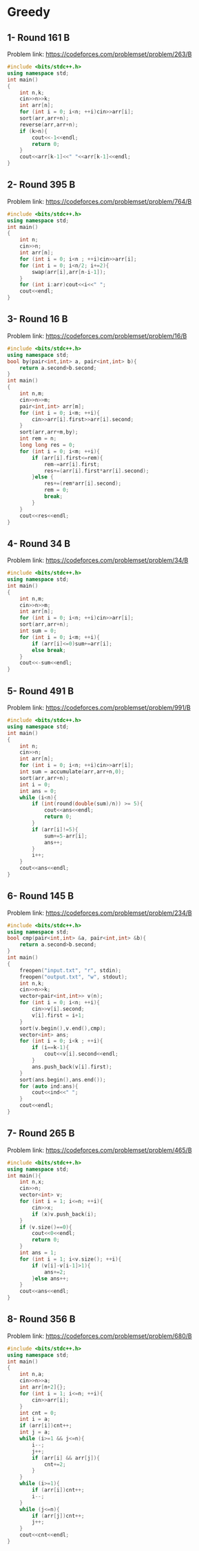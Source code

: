 # Greedy 
## 1- Round 161 B
Problem link: https://codeforces.com/problemset/problem/263/B
```cpp
#include <bits/stdc++.h>
using namespace std;
int main()
{
    int n,k;
    cin>>n>>k;
    int arr[n];
    for (int i = 0; i<n; ++i)cin>>arr[i];
    sort(arr,arr+n);
    reverse(arr,arr+n);
    if (k>n){
        cout<<-1<<endl;
        return 0;
    }
    cout<<arr[k-1]<<" "<<arr[k-1]<<endl;
}
```
## 2- Round 395 B
Problem link: https://codeforces.com/problemset/problem/764/B
```cpp
#include <bits/stdc++.h>
using namespace std;
int main()
{
    int n;
    cin>>n;
    int arr[n];
    for (int i = 0; i<n ; ++i)cin>>arr[i];
    for (int i = 0; i<n/2; i+=2){
        swap(arr[i],arr[n-i-1]);
    }
    for (int i:arr)cout<<i<<" ";
    cout<<endl;
}
```
## 3- Round 16 B
Problem link: https://codeforces.com/problemset/problem/16/B
```cpp
#include <bits/stdc++.h>
using namespace std;
bool by(pair<int,int> a, pair<int,int> b){
    return a.second>b.second;
}
int main()
{
    int n,m;
    cin>>n>>m;
    pair<int,int> arr[m];
    for (int i = 0; i<m; ++i){
        cin>>arr[i].first>>arr[i].second;
    }
    sort(arr,arr+m,by);
    int rem = n;
    long long res = 0;
    for (int i = 0; i<m; ++i){
        if (arr[i].first<=rem){
            rem-=arr[i].first;
            res+=(arr[i].first*arr[i].second);
        }else {
            res+=(rem*arr[i].second);
            rem = 0;
            break;
        }
    }
    cout<<res<<endl;
}
```
## 4- Round 34 B
Problem link: https://codeforces.com/problemset/problem/34/B
```cpp
#include <bits/stdc++.h>
using namespace std;
int main()
{
    int n,m;
    cin>>n>>m;
    int arr[n];
    for (int i = 0; i<n; ++i)cin>>arr[i];
    sort(arr,arr+n);
    int sum = 0;
    for (int i = 0; i<m; ++i){
        if (arr[i]<=0)sum+=arr[i];
        else break;
    }
    cout<<-sum<<endl;
}
```
## 5- Round 491 B
Problem link: https://codeforces.com/problemset/problem/991/B
```cpp
#include <bits/stdc++.h>
using namespace std;
int main()
{
    int n;
    cin>>n;
    int arr[n];
    for (int i = 0; i<n; ++i)cin>>arr[i];
    int sum = accumulate(arr,arr+n,0);
    sort(arr,arr+n);
    int i = 0;
    int ans = 0;
    while (i<n){
        if (int(round(double(sum)/n)) >= 5){
            cout<<ans<<endl;
            return 0;
        }
        if (arr[i]!=5){
            sum+=5-arr[i];
            ans++;
        }
        i++;
    }
    cout<<ans<<endl;
}
```
## 6-	Round 145 B
Problem link: https://codeforces.com/problemset/problem/234/B
```cpp
#include <bits/stdc++.h>
using namespace std;
bool cmp(pair<int,int> &a, pair<int,int> &b){
    return a.second>b.second;
}
int main()
{
    freopen("input.txt", "r", stdin);
    freopen("output.txt", "w", stdout);
    int n,k;
    cin>>n>>k;
    vector<pair<int,int>> v(n);
    for (int i = 0; i<n; ++i){
        cin>>v[i].second;
        v[i].first = i+1;
    }
    sort(v.begin(),v.end(),cmp);
    vector<int> ans;
    for (int i = 0; i<k ; ++i){
        if (i==k-1){
            cout<<v[i].second<<endl;
        }
        ans.push_back(v[i].first);
    }
    sort(ans.begin(),ans.end());
    for (auto ind:ans){
        cout<<ind<<" ";
    }
    cout<<endl;
}
```
## 7-	Round 265 B
Problem link: https://codeforces.com/problemset/problem/465/B
```cpp
#include <bits/stdc++.h>
using namespace std;
int main(){
    int n,x;
    cin>>n;
    vector<int> v;
    for (int i = 1; i<=n; ++i){
        cin>>x;
        if (x)v.push_back(i);
    }
    if (v.size()==0){
        cout<<0<<endl;
        return 0;
    }
    int ans = 1;
    for (int i = 1; i<v.size(); ++i){
        if (v[i]-v[i-1]>1){
            ans+=2;
        }else ans++;
    }
    cout<<ans<<endl;
}
```
## 8-	Round 356 B
Problem link: https://codeforces.com/problemset/problem/680/B
```cpp
#include <bits/stdc++.h>
using namespace std;
int main()
{
    int n,a;
    cin>>n>>a;
    int arr[n+2]{};
    for (int i = 1; i<=n; ++i){
        cin>>arr[i];
    }
    int cnt = 0;
    int i = a;
    if (arr[i])cnt++;
    int j = a;
    while (i>=1 && j<=n){
        i--;
        j++;
        if (arr[i] && arr[j]){
            cnt+=2;
        }
    }
    while (i>=1){
        if (arr[i])cnt++;
        i--;
    }
    while (j<=n){
        if (arr[j])cnt++;
        j++;
    }
    cout<<cnt<<endl;
}
```
